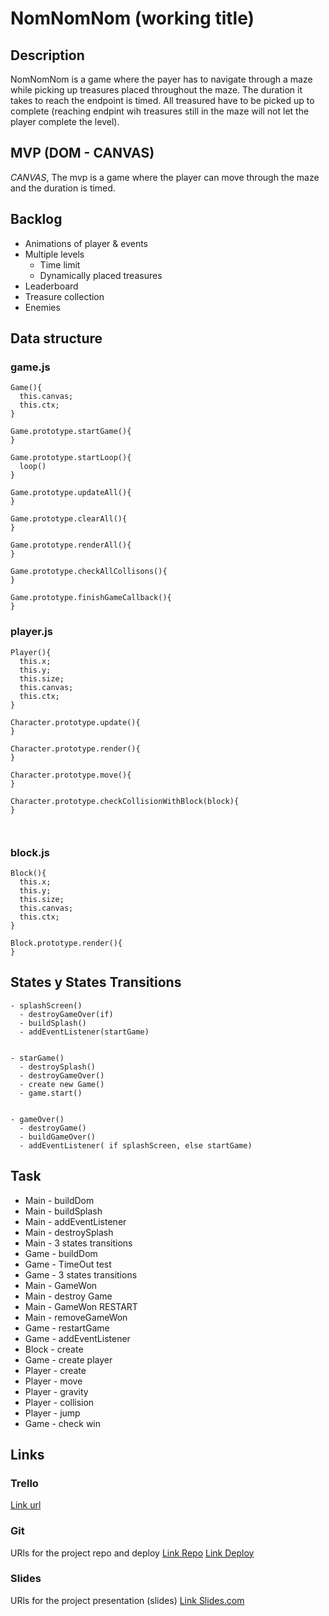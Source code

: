 # NomNomNom (working title)

## Description
NomNomNom is a game where the payer has to navigate through a maze while picking up treasures placed throughout the maze. The duration it takes to reach the endpoint is timed. All treasured have to be picked up to complete (reaching endpint wih treasures still in the maze will not let the player complete the level).


## MVP (DOM - CANVAS)
*CANVAS*, The mvp is a game where the player can move through the maze and the duration is timed.


## Backlog
- Animations of player & events
- Multiple levels
    - Time limit
    - Dynamically placed treasures
- Leaderboard
- Treasure collection
- Enemies


## Data structure
### game.js
```
Game(){
  this.canvas;
  this.ctx;
}

Game.prototype.startGame(){
}

Game.prototype.startLoop(){
  loop()
}

Game.prototype.updateAll(){
}

Game.prototype.clearAll(){
}

Game.prototype.renderAll(){
}

Game.prototype.checkAllCollisons(){
}

Game.prototype.finishGameCallback(){
}
```

### player.js
```
Player(){
  this.x;
  this.y;
  this.size;
  this.canvas;
  this.ctx;
}

Character.prototype.update(){
}

Character.prototype.render(){
}

Character.prototype.move(){
}

Character.prototype.checkCollisionWithBlock(block){
}



```

### block.js
```
Block(){
  this.x;
  this.y;
  this.size;
  this.canvas;
  this.ctx;
}

Block.prototype.render(){
}
```


## States y States Transitions
```
- splashScreen()
  - destroyGameOver(if)
  - buildSplash()
  - addEventListener(startGame)
  
  
- starGame()
  - destroySplash()
  - destroyGameOver()
  - create new Game()
  - game.start()
  
  
- gameOver()
  - destroyGame()
  - buildGameOver()
  - addEventListener( if splashScreen, else startGame) 
```

## Task
- Main - buildDom
- Main - buildSplash
- Main - addEventListener
- Main - destroySplash
- Main - 3 states transitions
- Game - buildDom
- Game - TimeOut test
- Game - 3 states transitions
- Main - GameWon
- Main - destroy Game
- Main - GameWon RESTART
- Main - removeGameWon
- Game - restartGame
- Game - addEventListener
- Block - create
- Game - create player
- Player - create
- Player - move
- Player - gravity
- Player - collision
- Player - jump
- Game - check win

## Links


### Trello
[Link url](https://trello.com)


### Git
URls for the project repo and deploy
[Link Repo](https://github.com/Gabriel0liver/skull-jumper)
[Link Deploy](https://Gabriel0liver.github.io/skull-jumper/)


### Slides
URls for the project presentation (slides)
[Link Slides.com](http://slides.com)
